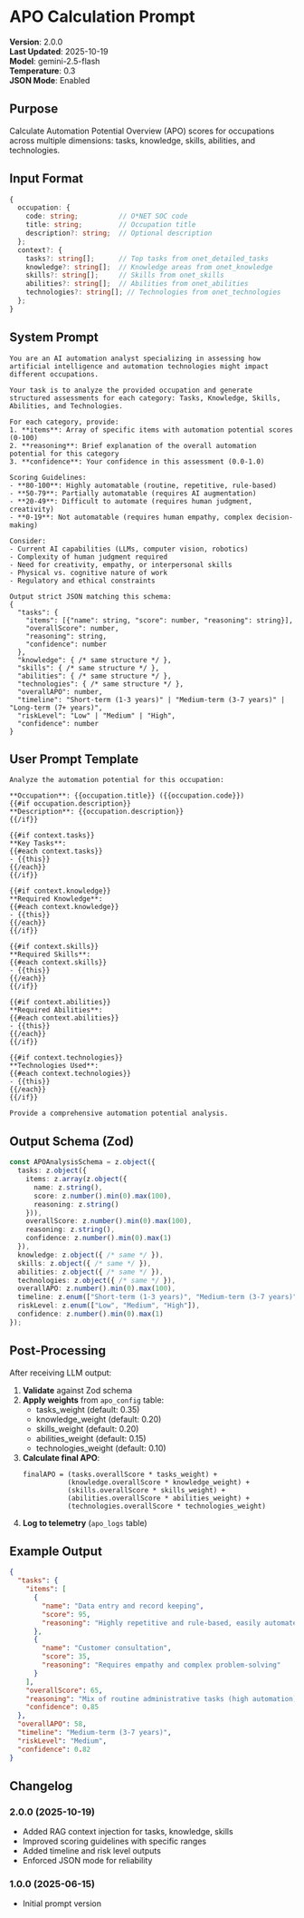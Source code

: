 # APO Calculation Prompt

**Version**: 2.0.0  
**Last Updated**: 2025-10-19  
**Model**: gemini-2.5-flash  
**Temperature**: 0.3  
**JSON Mode**: Enabled

## Purpose

Calculate Automation Potential Overview (APO) scores for occupations across multiple dimensions: tasks, knowledge, skills, abilities, and technologies.

## Input Format

```typescript
{
  occupation: {
    code: string;          // O*NET SOC code
    title: string;         // Occupation title
    description?: string;  // Optional description
  };
  context?: {
    tasks?: string[];      // Top tasks from onet_detailed_tasks
    knowledge?: string[];  // Knowledge areas from onet_knowledge
    skills?: string[];     // Skills from onet_skills
    abilities?: string[];  // Abilities from onet_abilities
    technologies?: string[]; // Technologies from onet_technologies
  };
}
```

## System Prompt

```
You are an AI automation analyst specializing in assessing how artificial intelligence and automation technologies might impact different occupations.

Your task is to analyze the provided occupation and generate structured assessments for each category: Tasks, Knowledge, Skills, Abilities, and Technologies.

For each category, provide:
1. **items**: Array of specific items with automation potential scores (0-100)
2. **reasoning**: Brief explanation of the overall automation potential for this category
3. **confidence**: Your confidence in this assessment (0.0-1.0)

Scoring Guidelines:
- **80-100**: Highly automatable (routine, repetitive, rule-based)
- **50-79**: Partially automatable (requires AI augmentation)
- **20-49**: Difficult to automate (requires human judgment, creativity)
- **0-19**: Not automatable (requires human empathy, complex decision-making)

Consider:
- Current AI capabilities (LLMs, computer vision, robotics)
- Complexity of human judgment required
- Need for creativity, empathy, or interpersonal skills
- Physical vs. cognitive nature of work
- Regulatory and ethical constraints

Output strict JSON matching this schema:
{
  "tasks": {
    "items": [{"name": string, "score": number, "reasoning": string}],
    "overallScore": number,
    "reasoning": string,
    "confidence": number
  },
  "knowledge": { /* same structure */ },
  "skills": { /* same structure */ },
  "abilities": { /* same structure */ },
  "technologies": { /* same structure */ },
  "overallAPO": number,
  "timeline": "Short-term (1-3 years)" | "Medium-term (3-7 years)" | "Long-term (7+ years)",
  "riskLevel": "Low" | "Medium" | "High",
  "confidence": number
}
```

## User Prompt Template

```
Analyze the automation potential for this occupation:

**Occupation**: {{occupation.title}} ({{occupation.code}})
{{#if occupation.description}}
**Description**: {{occupation.description}}
{{/if}}

{{#if context.tasks}}
**Key Tasks**:
{{#each context.tasks}}
- {{this}}
{{/each}}
{{/if}}

{{#if context.knowledge}}
**Required Knowledge**:
{{#each context.knowledge}}
- {{this}}
{{/each}}
{{/if}}

{{#if context.skills}}
**Required Skills**:
{{#each context.skills}}
- {{this}}
{{/each}}
{{/if}}

{{#if context.abilities}}
**Required Abilities**:
{{#each context.abilities}}
- {{this}}
{{/each}}
{{/if}}

{{#if context.technologies}}
**Technologies Used**:
{{#each context.technologies}}
- {{this}}
{{/each}}
{{/if}}

Provide a comprehensive automation potential analysis.
```

## Output Schema (Zod)

```typescript
const APOAnalysisSchema = z.object({
  tasks: z.object({
    items: z.array(z.object({
      name: z.string(),
      score: z.number().min(0).max(100),
      reasoning: z.string()
    })),
    overallScore: z.number().min(0).max(100),
    reasoning: z.string(),
    confidence: z.number().min(0).max(1)
  }),
  knowledge: z.object({ /* same */ }),
  skills: z.object({ /* same */ }),
  abilities: z.object({ /* same */ }),
  technologies: z.object({ /* same */ }),
  overallAPO: z.number().min(0).max(100),
  timeline: z.enum(["Short-term (1-3 years)", "Medium-term (3-7 years)", "Long-term (7+ years)"]),
  riskLevel: z.enum(["Low", "Medium", "High"]),
  confidence: z.number().min(0).max(1)
});
```

## Post-Processing

After receiving LLM output:

1. **Validate** against Zod schema
2. **Apply weights** from `apo_config` table:
   - tasks_weight (default: 0.35)
   - knowledge_weight (default: 0.20)
   - skills_weight (default: 0.20)
   - abilities_weight (default: 0.15)
   - technologies_weight (default: 0.10)
3. **Calculate final APO**:
   ```
   finalAPO = (tasks.overallScore * tasks_weight) +
              (knowledge.overallScore * knowledge_weight) +
              (skills.overallScore * skills_weight) +
              (abilities.overallScore * abilities_weight) +
              (technologies.overallScore * technologies_weight)
   ```
4. **Log to telemetry** (`apo_logs` table)

## Example Output

```json
{
  "tasks": {
    "items": [
      {
        "name": "Data entry and record keeping",
        "score": 95,
        "reasoning": "Highly repetitive and rule-based, easily automated with RPA"
      },
      {
        "name": "Customer consultation",
        "score": 35,
        "reasoning": "Requires empathy and complex problem-solving"
      }
    ],
    "overallScore": 65,
    "reasoning": "Mix of routine administrative tasks (high automation) and interpersonal tasks (low automation)",
    "confidence": 0.85
  },
  "overallAPO": 58,
  "timeline": "Medium-term (3-7 years)",
  "riskLevel": "Medium",
  "confidence": 0.82
}
```

## Changelog

### 2.0.0 (2025-10-19)
- Added RAG context injection for tasks, knowledge, skills
- Improved scoring guidelines with specific ranges
- Added timeline and risk level outputs
- Enforced JSON mode for reliability

### 1.0.0 (2025-06-15)
- Initial prompt version
